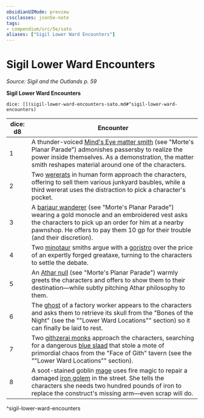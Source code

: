 ```yaml
---
obsidianUIMode: preview
cssclasses: json5e-note
tags:
- compendium/src/5e/sato
aliases: ["Sigil Lower Ward Encounters"]
---
```

# Sigil Lower Ward Encounters
*Source: Sigil and the Outlands p. 59* 

**Sigil Lower Ward Encounters**

`dice: [](sigil-lower-ward-encounters-sato.md#^sigil-lower-ward-encounters)`

| dice: d8 | Encounter |
|----------|-----------|
| 1 | A thunder-voiced [Mind's Eye matter smith](2-Mechanics/CLI/bestiary/humanoid/minds-eye-matter-smith-mpp.md) (see "Morte's Planar Parade") admonishes passersby to realize the power inside themselves. As a demonstration, the matter smith reshapes material around one of the characters. |
| 2 | Two [wererats](2-Mechanics/CLI/bestiary/humanoid/wererat.md) in human form approach the characters, offering to sell them various junkyard baubles, while a third wererat uses the distraction to pick a character's pocket. |
| 3 | A [bariaur wanderer](2-Mechanics/CLI/bestiary/celestial/bariaur-wanderer-mpp.md) (see "Morte's Planar Parade") wearing a gold monocle and an embroidered vest asks the characters to pick up an order for him at a nearby pawnshop. He offers to pay them 10 gp for their trouble (and their discretion). |
| 4 | Two [minotaur](2-Mechanics/CLI/bestiary/monstrosity/minotaur.md) smiths argue with a [goristro](2-Mechanics/CLI/bestiary/fiend/goristro.md) over the price of an expertly forged greataxe, turning to the characters to settle the debate. |
| 5 | An [Athar null](2-Mechanics/CLI/bestiary/humanoid/athar-null-mpp.md) (see "Morte's Planar Parade") warmly greets the characters and offers to show them to their destination—while subtly pitching Athar philosophy to them. |
| 6 | The [ghost](2-Mechanics/CLI/bestiary/undead/ghost.md) of a factory worker appears to the characters and asks them to retrieve its skull from the "Bones of the Night" (see the ""Lower Ward Locations"" section) so it can finally be laid to rest. |
| 7 | Two [githzerai monks](2-Mechanics/CLI/bestiary/humanoid/githzerai-monk.md) approach the characters, searching for a dangerous [blue slaad](2-Mechanics/CLI/bestiary/aberration/blue-slaad.md) that stole a mote of primordial chaos from the "Face of Gith" tavern (see the ""Lower Ward Locations"" section). |
| 8 | A soot-stained goblin [mage](2-Mechanics/CLI/bestiary/humanoid/mage.md) uses fire magic to repair a damaged [iron golem](2-Mechanics/CLI/bestiary/construct/iron-golem.md) in the street. She tells the characters she needs two hundred pounds of iron to replace the construct's missing arm—even scrap will do. |
^sigil-lower-ward-encounters